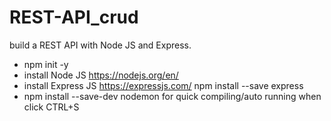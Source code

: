 # REST-API_crud
build a REST API with Node JS and Express.

- npm init -y
- install Node JS
    https://nodejs.org/en/
- install Express JS
    https://expressjs.com/
    npm install --save express
- npm install --save-dev nodemon
    for quick compiling/auto running when click CTRL+S
